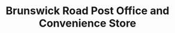 ---
title: "Brunswick Road Post Office and Convenience Store"
url: /ipswich/brunswick-road-post-office-and-convenience-store/
shop: Lebensmittel
---
